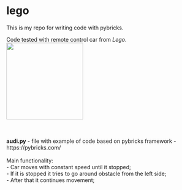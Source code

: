 # lego

This is my repo for writing code with pybricks.

Code tested with remote control car from _Lego_.<br>
<img src="https://github.com/asgalantsev/lego/assets/11490958/9f3ce0c3-4910-43a5-9495-d38a7e9f2c1d" width="200"/>

<br>
<br>
<strong>audi.py</strong> - file with example of code based on pybricks framework -  https://pybricks.com/

<br>
<br>
Main functionality:<br>
- Car moves with constant speed until it stopped;<br>
- If it is stopped it tries to go around obstacle from the left side;<br>
- After that it continues movement;
